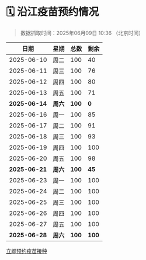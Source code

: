 # 🗓️ 沿江疫苗预约情况

> 数据抓取时间：2025年06月09日 10:36 （北京时间）

| 日期 | 星期 | 总数 | 剩余 |
|------|------|------|------|
| 2025-06-10 | 周二 | 100 | 40 |
| 2025-06-11 | 周三 | 100 | 76 |
| 2025-06-12 | 周四 | 100 | 80 |
| 2025-06-13 | 周五 | 100 | 71 |
| **2025-06-14** | **周六** | **100** | **0** |
| 2025-06-16 | 周一 | 100 | 85 |
| 2025-06-17 | 周二 | 100 | 91 |
| 2025-06-18 | 周三 | 100 | 93 |
| 2025-06-19 | 周四 | 100 | 100 |
| 2025-06-20 | 周五 | 100 | 98 |
| **2025-06-21** | **周六** | **100** | **45** |
| 2025-06-23 | 周一 | 100 | 100 |
| 2025-06-24 | 周二 | 100 | 100 |
| 2025-06-25 | 周三 | 100 | 100 |
| 2025-06-26 | 周四 | 100 | 100 |
| 2025-06-27 | 周五 | 100 | 100 |
| **2025-06-28** | **周六** | **100** | **100** |


<div class="button-container">
<a class="btn" href="http://yfzweb.ishequ.net/#/login" target="_blank">立即预约疫苗接种</a>
</div>
